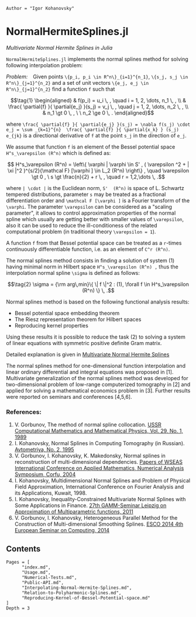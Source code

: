 ```@meta
Author = "Igor Kohanovsky"
```

# NormalHermiteSplines.jl

*Multivariate Normal Hermite Splines in Julia*

`NormalHermiteSplines.jl` implements the normal splines method for solving following interpolation problem:

*Problem:*   Given points ``\{p_i, p_i \in R^n\}_{i=1}^{n_1}``, ``\{s_j, s_j \in R^n\}_{j=1}^{n_2}`` and a set of unit vectors ``\{e_j, e_j \in R^n\}_{j=1}^{n_2}`` find a function ``f`` such that

```math
\tag{1}
\begin{aligned}
& f(p_i) =  u_i \, , \quad  i = 1, 2, \dots, n_1 \, ,
\\  
& \frac{ \partial{f} }{ \partial{e_j} }(s_j) =  v_j \, , \quad  j = 1, 2, \dots, n_2 \, ,
\\
& n_1 \gt 0 \, ,  \ \  n_2 \ge 0 \, .
\end{aligned}
```
where ``\frac{ \partial{f} }{ \partial{e_j} }(s_j) = \nabla f(s_j) \cdot e_j = \sum _{k=1}^{n}  \frac{ \partial{f} }{ \partial{x_k} } (s_j) e_{jk}`` is a directional derivative of ``f`` at the point ``s_j`` in the direction of ``e_j``.

We assume that function ``f`` is an element of the Bessel potential space ``H^s_\varepsilon (R^n)`` which is defined as:

```math
   H^s_\varepsilon (R^n) = \left\{ \varphi | \varphi \in S' ,
  ( \varepsilon ^2 + | \xi |^2 )^{s/2}{\mathcal F} [\varphi ] \in L_2 (R^n) \right\} , \quad
  \varepsilon \gt 0 , \ s \gt \frac{n}{2} + r \, , \quad r = 1,2,\dots \, .
```
where ``| \cdot |`` is the Euclidean norm, ``S'  (R^n)`` is space of L. Schwartz tempered distributions, parameter ``s`` may be treated as a fractional differentiation order and ``\mathcal F [\varphi ]`` is a Fourier transform of the ``\varphi``. The parameter ``\varepsilon`` can be considered as a "scaling parameter", it allows to control approximation properties of the normal spline which usually are getting better with smaller values of ``\varepsilon``, also it can be used to reduce the ill-conditioness of the related computational problem (in traditional theory ``\varepsilon = 1``).

A function ``f`` from that Bessel potential space can be treated as a ``r``-times continuously differentiable function, i.e. as an element of ``C^r (R^n)``.

The normal splines method consists in finding a solution of system (1) having minimal norm in Hilbert space ``H^s_\varepsilon (R^n) ,`` thus the interpolation normal spline ``\sigma`` is defined as follows:

```math
\tag{2}
   \sigma = {\rm arg\,min}\{  \| f \|^2 : (1), \forall f \in H^s_\varepsilon (R^n) \} \, .
```

Normal splines method is based on the following functional analysis results:

* Bessel potential space embedding theorem
* The Riesz representation theorem for Hilbert spaces
* Reproducing kernel properties

Using these results it is possible to reduce the task (2) to solving a system of linear equations with symmetric positive definite Gram matrix.

Detailed explanation is given in [Multivariate Normal Hermite Splines](https://igorkohan.github.io/NormalSplines.jl/stable/Interpolating-Normal-Splines/)

The normal splines method for one-dimensional function interpolation and linear ordinary differential and integral equations was proposed in [1]. Multivariate generalization of the normal splines method was developed for two-dimensional problem of low-range computerized tomography in [2] and applied for solving a mathematical economics problem in [3]. Further results were reported on seminars and conferences [4,5,6].

### References:
1. V. Gorbunov, The method of normal spline collocation. [USSR Computational Mathematics and Mathematical Physics, Vol. 29, No. 1, 1989](https://www.researchgate.net/publication/265357408_Method_of_normal_spline-collocation)
2. I. Kohanovsky, Normal Splines in Computing Tomography (in Russian). [Avtometriya, No. 2, 1995](https://www.iae.nsk.su/images/stories/5_Autometria/5_Archives/1995/2/84-89.pdf)
3. V. Gorbunov, I. Kohanovsky, K. Makedonsky, Normal splines in reconstruction of multi-dimensional dependencies. [Papers of WSEAS International Conference on Applied Mathematics, Numerical Analysis Symposium, Corfu, 2004](http://www.wseas.us/e-library/conferences/corfu2004/papers/488-312.pdf)
4. I. Kohanovsky, Multidimensional Normal Splines and Problem of Physical Field Approximation, International Conference on Fourier Analysis and its Applications, Kuwait, 1998.
5. I. Kohanovsky, Inequality-Constrained Multivariate Normal Splines with Some Applications in Finance. [27th GAMM-Seminar Leipzig on Approximation of Multiparametric functions, 2011](https://www.ana.iusiani.ulpgc.es/proyecto2015-2017/pdfnew/ESCO2014_Book_of_Abstracts.pdf)
6. V. Gorbunov, I. Kohanovsky, Heterogeneous Parallel Method for the Construction of Multi-dimensional Smoothing Splines. [ESCO 2014 4th European Seminar on Computing, 2014](https://www.ana.iusiani.ulpgc.es/proyecto2015-2017/pdfnew/ESCO2014_Book_of_Abstracts.pdf)

## Contents

```@contents
Pages = [
      "index.md",
      "Usage.md",
      "Numerical-Tests.md",
      "Public-API.md",
      "Interpolating-Normal-Hermite-Splines.md",
      "Relation-to-Polyharmonic-Splines.md",
      "Reproducing-Kernel-of-Bessel-Potential-space.md"
]
Depth = 3
```
